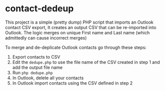 # contact-dedeup
This project is a simple (pretty dump) PHP script that imports an Outlook contact CSV export, It creates an output CSV that can be re-imported into Outlook.
The logic merges on unique First name and Last name (which admittedly can cause incorrect merges) 

To merge and de-deplicate Outlook contacts go through these steps:
1) Export contacts to CSV
2) Edit the `dedupe.php` to use the file name of the CSV created in step 1 and add the output file name
3) Run `php dedupe.php`
4) In Outlook, delete all your contacts
5) In Outlook import contacts using the CSV defined in step 2 
